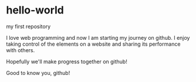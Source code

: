 # hello-world
my first repository

I love web programming and now I am starting my journey on github. I enjoy taking control of the elements on a website and sharing its performance with others. 

Hopefully we'll make progress together on github! 

Good to know you, github!
